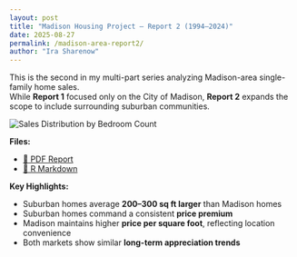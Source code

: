 ```yaml
---
layout: post
title: "Madison Housing Project – Report 2 (1994–2024)"
date: 2025-08-27
permalink: /madison-area-report2/
author: "Ira Sharenow"
---
```


This is the second in my multi-part series analyzing Madison-area single-family home sales.  
While **Report 1** focused only on the City of Madison, **Report 2** expands the scope to include surrounding suburban communities.

![Sales Distribution by Bedroom Count](https://irasharenow100.github.io/bedroom_distribution_chart.png)

**Files:**
- [📄 PDF Report](https://irasharenow100.github.io/proj2_mad_area_hist.pdf)  
- [📝 R Markdown](https://irasharenow100.github.io/proj2_mad_area_hist.Rmd)

**Key Highlights:**
- Suburban homes average **200–300 sq ft larger** than Madison homes  
- Suburban homes command a consistent **price premium**  
- Madison maintains higher **price per square foot**, reflecting location convenience  
- Both markets show similar **long-term appreciation trends**
